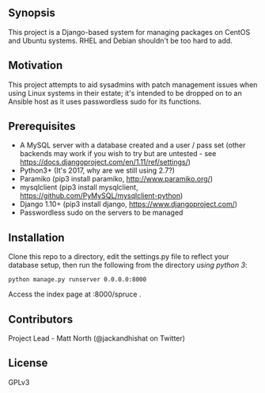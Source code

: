 ## Synopsis

This project is a Django-based system for managing packages on CentOS and Ubuntu systems. RHEL and Debian shouldn't be too hard to add.

## Motivation

This project attempts to aid sysadmins with patch management issues when using Linux systems in their estate; it's intended to be dropped on to an Ansible host as it uses passwordless sudo for its functions.

## Prerequisites

- A MySQL server with a database created and a user / pass set (other backends may work if you wish to try but are untested - see https://docs.djangoproject.com/en/1.11/ref/settings/)
- Python3+ (It's 2017, why are we still using 2.7?)
- Paramiko (pip3 install paramiko, http://www.paramiko.org/)
- mysqlclient (pip3 install mysqlclient, https://github.com/PyMySQL/mysqlclient-python)
- Django 1.10+ (pip3 install django, https://www.djangoproject.com/)
- Passwordless sudo on the servers to be managed 

## Installation

Clone this repo to a directory, edit the settings.py file to reflect your database setup, then run the following from the directory *using python 3*:

`python manage.py runserver 0.0.0.0:8000`

Access the index page at <webserver address>:8000/spruce .

## Contributors

Project Lead - Matt North (@jackandhishat on Twitter)

## License

GPLv3

